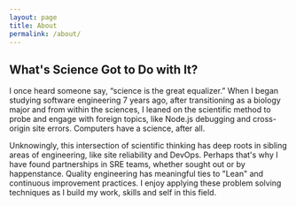 ```yaml
---
layout: page
title: About
permalink: /about/
---
```


## What's Science Got to Do with It?
I once heard someone say, “science is the great equalizer.” When I began studying software engineering 7 years ago, after transitioning as a biology major and from within the sciences, I leaned on the scientific method to probe and engage with foreign topics, like Node.js debugging and cross-origin site errors. Computers have a science, after all.

Unknowingly, this intersection of scientific thinking has deep roots in sibling areas of engineering, like site reliability and DevOps. Perhaps that's why I have found partnerships in SRE teams, whether sought out or by happenstance. Quality engineering has meaningful ties to "Lean" and continuous improvement practices. I enjoy applying these problem solving techniques as I build my work, skills and self in this field.
